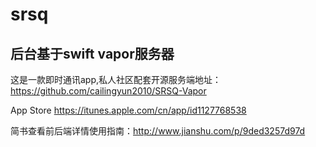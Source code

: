 # srsq

## 后台基于swift vapor服务器

这是一款即时通讯app,私人社区配套开源服务端地址：https://github.com/cailingyun2010/SRSQ-Vapor

App Store https://itunes.apple.com/cn/app/id1127768538

简书查看前后端详情使用指南：http://www.jianshu.com/p/9ded3257d97d
